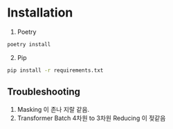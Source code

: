 # Installation

1. Poetry
```zsh
poetry install
```

2. Pip
```zsh
pip install -r requirements.txt
```

## Troubleshooting
1. Masking 이 존나 지랄 같음.
2. Transformer Batch 4차원 to 3차원 Reducing 이 젖같음
